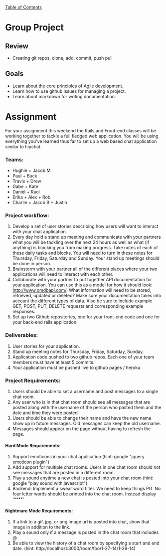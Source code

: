 [Table of Contents](/README.md)

# Group Project

## Review
- Creating git repos, clone, add, commit, push pull

## Goals
- Learn about the core principles of Agile development.
- Learn how to use github issues for managing a project.
- Learn about markdown for writing documentation.

# Assignment
For your assignment this weekend the Rails and Front-end classes will be working together to tackle a full fledged web application. You will be using everything you've learned thus far to set up a web based chat application similar to hipchat.

### Teams:
- Hughie + Jacob M
- Paul + Buck
- Travis + Drew
- Gabe + Kate
- Daniel + Raol
- Erika + Alex + Rob
- Charlie + Jacob B + Justin

### Project workflow:
1. Develop a set of user stories describing how users will want to interact with your chat application.
2. Every day hold a stand up meeting and communicate with your partners what you will be tackling over the next 24 hours as well as what (if anything) is blocking you from making progress. Take notes of each of these daily tasks and blocks. You will need to turn in these notes for Thursday, Friday, Saturday and Sunday. Your stand up meetings should be done in person.
3. Brainstorm with your partner all of the different places where your two applications will need to interact with each other.
4. Collaborate with your partner to put together API documentation for your application.  You can use this as a model for how it should look: http://www.omdbapi.com/. What information will need to be stored, retrieved, updated or deleted? Make sure your documentation takes into account the different types of data. Also be sure to include example GET, POST, PUT, DELETE requests and corresponding example responses.
5. Set up two Github repositories, one for your front-end code and one for your back-end rails application.

### Deliverables:
1. User stories for your application.
2. Stand up meeting notes for Thursday, Friday, Saturday, Sunday.
3. Application code pushed to two github repos. Each one of your team members must have at least 5 commits.
4. Your application must be pushed live to github pages / heroku.

### Project Requirements:
1. Users should be able to set a username and post messages to a single chat room.
2. Any user who is in that chat room should see all messages that are posted along with the username of the person who pasted them and the date and time they were posted.
3. Users should be able to change their name and have the new name show up in future messages. Old messages can keep the old username.
4. Messages should appear on the page without having to refresh the page.

#### Hard Mode Requirements:
1. Support emoticons in your chat application (hint: google "jquery emoticon plugin")
2. Add support for multiple chat rooms. Users in one chat room should not see messages that are posted in a different room.
3. Play a sound anytime a new chat is posted into your chat room (hint: google "play sound with javascript")
4. Backend: Implement a swear word filter. We need to keep things PG. No four letter words should be printed into the chat room. Instead display '****'

#### Nightmare Mode Requirements:
1. If a link to a gif, jpg, or png image url is posted into chat, show that image in addition to the link.
2. Play a sound only if a message is posted in the chat room that includes @<your username>
3. Be able to view the history of a chat room by specifying a start and end date. (hint: http://localhost:3000/room/foo/1-27-14/1-29-14)